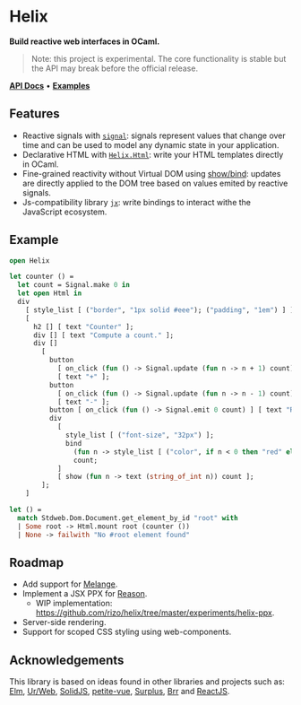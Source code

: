 # Helix

**Build reactive web interfaces in OCaml.**

> Note: this project is experimental. The core functionality is stable but the
> API may break before the official release.

[**API Docs**](https://rizo.github.io/helix/helix/Helix/index.html) • [**Examples**](https://github.com/rizo/helix/tree/master/examples)

## Features

- Reactive signals with
  [`signal`](https://github.com/rizo/signal): signals represent values that change over time and can be used to model any dynamic state in your application.
- Declarative HTML with [`Helix.Html`](https://rizo.github.io/helix/html/Html/index.html): write your HTML templates directly in OCaml.
- Fine-grained reactivity without Virtual DOM using
  [show/bind](https://rizo.github.io/helix/helix/Helix/index.html#reactive-views): updates are directly applied to the DOM tree based on values emited by reactive signals.
- Js-compatibility library [`jx`](https://rizo.github.io/helix/jx/Jx/index.html): write bindings to interact withe the JavaScript ecosystem.


## Example

```ocaml
open Helix

let counter () =
  let count = Signal.make 0 in
  let open Html in
  div
    [ style_list [ ("border", "1px solid #eee"); ("padding", "1em") ] ]
    [
      h2 [] [ text "Counter" ];
      div [] [ text "Compute a count." ];
      div []
        [
          button
            [ on_click (fun () -> Signal.update (fun n -> n + 1) count) ]
            [ text "+" ];
          button
            [ on_click (fun () -> Signal.update (fun n -> n - 1) count) ]
            [ text "-" ];
          button [ on_click (fun () -> Signal.emit 0 count) ] [ text "Reset" ];
          div
            [
              style_list [ ("font-size", "32px") ];
              bind
                (fun n -> style_list [ ("color", if n < 0 then "red" else "blue") ])
                count;
            ]
            [ show (fun n -> text (string_of_int n)) count ];
        ];
    ]

let () =
  match Stdweb.Dom.Document.get_element_by_id "root" with
  | Some root -> Html.mount root (counter ())
  | None -> failwith "No #root element found"
```


## Roadmap

- Add support for [Melange](https://github.com/melange-re/melange).
- Implement a JSX PPX for [Reason](https://reasonml.github.io).
  - WIP implementation: https://github.com/rizo/helix/tree/master/experiments/helix-ppx.
- Server-side rendering.
- Support for scoped CSS styling using web-components.


## Acknowledgements

This library is based on ideas found in other libraries and projects such as:
[Elm](https://elm-lang.org/), [Ur/Web](http://www.impredicative.com/ur/),
[SolidJS](https://www.solidjs.com/),
[petite-vue](https://github.com/vuejs/petite-vue),
[Surplus](https://github.com/adamhaile/surplus),
[Brr](https://erratique.ch/software/brr) and [ReactJS](https://reactjs.org/).
